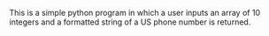 This is a simple python program in which a user inputs an array of 10 integers and a formatted string of a US phone number is returned.